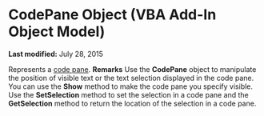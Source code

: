 
# CodePane Object (VBA Add-In Object Model)

 **Last modified:** July 28, 2015


Represents a  [code pane](b8bdf64f-5920-1ae9-16d0-b26d09524a30.md).
 **Remarks**
Use the  **CodePane** object to manipulate the position of visible text or the text selection displayed in the code pane.
You can use the  **Show** method to make the code pane you specify visible. Use the **SetSelection** method to set the selection in a code pane and the **GetSelection** method to return the location of the selection in a code pane.
